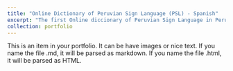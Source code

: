 ```yaml
---
title: "Online Dictionary of Peruvian Sign Language (PSL) - Spanish"
excerpt: "The first Online diccionary of Peruvian Sign Language in Peru. Where users can search for Spanish words using their webcam. It features an AI service for sign language recognition <br/><img src='/images/diccionario.png'>"
collection: portfolio
---
```


This is an item in your portfolio. It can be have images or nice text. If you name the file .md, it will be parsed as markdown. If you name the file .html, it will be parsed as HTML. 
